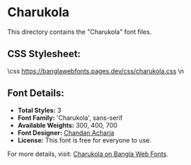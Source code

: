 # Charukola

This directory contains the "Charukola" font files.

## CSS Stylesheet:

\css
https://banglawebfonts.pages.dev/css/charukola.css
\n
## Font Details:
- **Total Styles:** 3
- **Font Family:** 'Charukola', sans-serif
- **Available Weights:** 300, 400, 700
- **Font Designer:** [Chandan Acharja](https://charuchandan.wordpress.com/)
- **License:** This font is free for everyone to use.

For more details, visit: [Charukola on Bangla Web Fonts](https://banglawebfonts.pages.dev/charukola/#about).